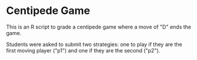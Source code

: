 # Centipede Game
This is an R script to grade a centipede game where a move of "D" ends the game.

Students were asked to submit two strategies: one to play if they are the first
moving player ("p1") and one if they are the second ("p2").
